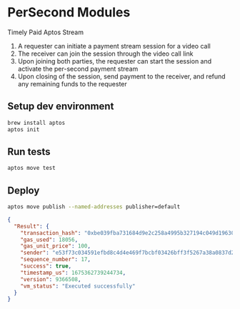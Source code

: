 # PerSecond Modules
Timely Paid Aptos Stream
1. A requester can initiate a payment stream session for a video call
2. The receiver can join the session through the video call link
3. Upon joining both parties, the requester can start the session and activate the per-second payment stream
4. Upon closing of the session, send payment to the receiver, and refund any remaining funds to the requester

## Setup dev environment
```sh
brew install aptos
aptos init
```

## Run tests
```sh
aptos move test
```

## Deploy
```sh
aptos move publish --named-addresses publisher=default
```
```json
{
  "Result": {
    "transaction_hash": "0xbe039fba731684d9e2c258a4995b327194c049d196309b6c98fc5761a117190c",
    "gas_used": 18056,
    "gas_unit_price": 100,
    "sender": "e53f73c034591efbd8c4d4e469f7bcbf03426bff3f5267a38a0837d2899f896c",
    "sequence_number": 17,
    "success": true,
    "timestamp_us": 1675362739244734,
    "version": 9366508,
    "vm_status": "Executed successfully"
  }
}
```
